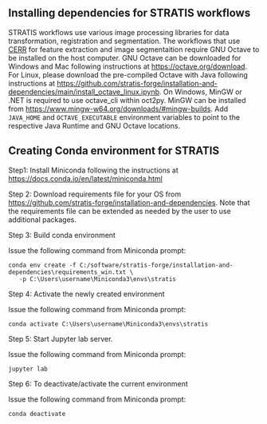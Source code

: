 ## Installing dependencies for STRATIS workflows

STRATIS workflows use various image processing libraries for data transformation, registration and segmentation. The workflows that use [CERR](https://www.github.com/cerr) for feature extraction and image segmentaition require GNU Octave to be installed on the host computer. GNU Octave can be downloaded for Windows and Mac following instructions at https://octave.org/download. For Linux, please download the pre-compiled Octave with Java following instructions at https://github.com/stratis-forge/installation-and-dependencies/main/install_octave_linux.ipynb. On Windows, MinGW or .NET is required to use octave_cli within oct2py. MinGW can be installed from https://www.mingw-w64.org/downloads/#mingw-builds. Add `JAVA_HOME` and `OCTAVE_EXECUTABLE` environment variables to point to the respective Java Runtime and GNU Octave locations.


## Creating Conda environment for STRATIS 

Step1: Install Miniconda following the instructions at https://docs.conda.io/en/latest/miniconda.html

Step 2: Download requirements file for your OS from https://github.com/stratis-forge/installation-and-dependencies. Note that the requirements file can be extended as needed by the user to use additional packages.

Step 3: Build conda environment 

Issue the following command from Miniconda prompt:
```
conda env create -f C:/software/stratis-forge/installation-and-dependencies\requirements_win.txt \
   -p C:\Users\username\Miniconda3\envs\stratis
```

Step 4: Activate the newly created environment

Issue the following command from Miniconda prompt:
```
conda activate C:\Users\username\Miniconda3\envs\stratis
```

Step 5: Start Jupyter lab server.

Issue the following command from Miniconda prompt:
```
jupyter lab
```

Step 6: To deactivate/activate the current environment

Issue the following command from Miniconda prompt:
```
conda deactivate
```
